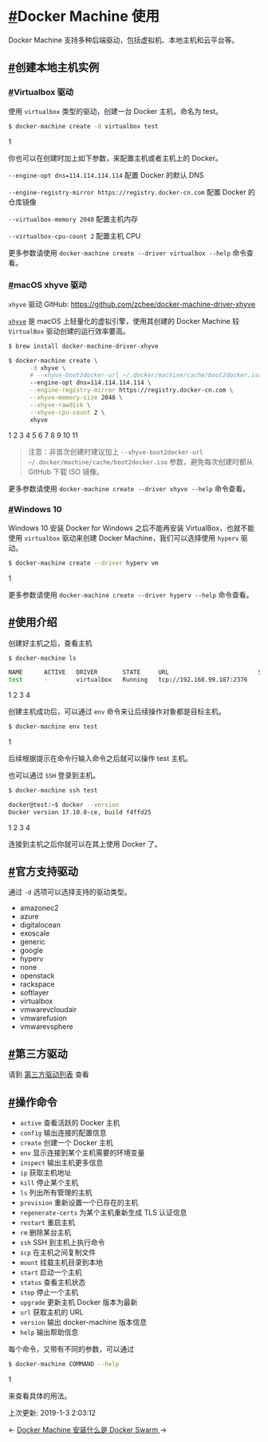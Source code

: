 # [#](https://funtl.com/zh/docs-docker/Docker-Machine-使用.html#docker-machine-使用)Docker Machine 使用

Docker Machine 支持多种后端驱动，包括虚拟机、本地主机和云平台等。

## [#](https://funtl.com/zh/docs-docker/Docker-Machine-使用.html#创建本地主机实例)创建本地主机实例

### [#](https://funtl.com/zh/docs-docker/Docker-Machine-使用.html#virtualbox-驱动)Virtualbox 驱动

使用 `virtualbox` 类型的驱动，创建一台 Docker 主机，命名为 test。

```bash
$ docker-machine create -d virtualbox test
```

1

你也可以在创建时加上如下参数，来配置主机或者主机上的 Docker。

`--engine-opt dns=114.114.114.114` 配置 Docker 的默认 DNS

`--engine-registry-mirror https://registry.docker-cn.com` 配置 Docker 的仓库镜像

`--virtualbox-memory 2048` 配置主机内存

`--virtualbox-cpu-count 2` 配置主机 CPU

更多参数请使用 `docker-machine create --driver virtualbox --help` 命令查看。

### [#](https://funtl.com/zh/docs-docker/Docker-Machine-使用.html#macos-xhyve-驱动)macOS xhyve 驱动

`xhyve` 驱动 GitHub: https://github.com/zchee/docker-machine-driver-xhyve

[`xhyve`](https://github.com/mist64/xhyve) 是 macOS 上轻量化的虚拟引擎，使用其创建的 Docker Machine 较 `VirtualBox` 驱动创建的运行效率要高。

```bash
$ brew install docker-machine-driver-xhyve

$ docker-machine create \
      -d xhyve \
      # --xhyve-boot2docker-url ~/.docker/machine/cache/boot2docker.iso \
      --engine-opt dns=114.114.114.114 \
      --engine-registry-mirror https://registry.docker-cn.com \
      --xhyve-memory-size 2048 \
      --xhyve-rawdisk \
      --xhyve-cpu-count 2 \
      xhyve
```

1
2
3
4
5
6
7
8
9
10
11

> 注意：非首次创建时建议加上 `--xhyve-boot2docker-url ~/.docker/machine/cache/boot2docker.iso` 参数，避免每次创建时都从 GitHub 下载 ISO 镜像。

更多参数请使用 `docker-machine create --driver xhyve --help` 命令查看。

### [#](https://funtl.com/zh/docs-docker/Docker-Machine-使用.html#windows-10)Windows 10

Windows 10 安装 Docker for Windows 之后不能再安装 VirtualBox，也就不能使用 `virtualbox` 驱动来创建 Docker Machine，我们可以选择使用 `hyperv` 驱动。

```bash
$ docker-machine create --driver hyperv vm
```

1

更多参数请使用 `docker-machine create --driver hyperv --help` 命令查看。

## [#](https://funtl.com/zh/docs-docker/Docker-Machine-使用.html#使用介绍)使用介绍

创建好主机之后，查看主机

```bash
$ docker-machine ls

NAME      ACTIVE   DRIVER       STATE     URL                         SWARM   DOCKER       ERRORS
test      -        virtualbox   Running   tcp://192.168.99.187:2376           v17.10.0-ce
```

1
2
3
4

创建主机成功后，可以通过 `env` 命令来让后续操作对象都是目标主机。

```bash
$ docker-machine env test
```

1

后续根据提示在命令行输入命令之后就可以操作 test 主机。

也可以通过 `SSH` 登录到主机。

```bash
$ docker-machine ssh test

docker@test:~$ docker --version
Docker version 17.10.0-ce, build f4ffd25
```

1
2
3
4

连接到主机之后你就可以在其上使用 Docker 了。

## [#](https://funtl.com/zh/docs-docker/Docker-Machine-使用.html#官方支持驱动)官方支持驱动

通过 `-d` 选项可以选择支持的驱动类型。

- amazonec2
- azure
- digitalocean
- exoscale
- generic
- google
- hyperv
- none
- openstack
- rackspace
- softlayer
- virtualbox
- vmwarevcloudair
- vmwarefusion
- vmwarevsphere

## [#](https://funtl.com/zh/docs-docker/Docker-Machine-使用.html#第三方驱动)第三方驱动

请到 [第三方驱动列表](https://github.com/docker/docker.github.io/blob/master/machine/AVAILABLE_DRIVER_PLUGINS.md) 查看

## [#](https://funtl.com/zh/docs-docker/Docker-Machine-使用.html#操作命令)操作命令

- `active` 查看活跃的 Docker 主机
- `config` 输出连接的配置信息
- `create` 创建一个 Docker 主机
- `env` 显示连接到某个主机需要的环境变量
- `inspect` 输出主机更多信息
- `ip` 获取主机地址
- `kill` 停止某个主机
- `ls` 列出所有管理的主机
- `provision` 重新设置一个已存在的主机
- `regenerate-certs` 为某个主机重新生成 TLS 认证信息
- `restart` 重启主机
- `rm` 删除某台主机
- `ssh` SSH 到主机上执行命令
- `scp` 在主机之间复制文件
- `mount` 挂载主机目录到本地
- `start` 启动一个主机
- `status` 查看主机状态
- `stop` 停止一个主机
- `upgrade` 更新主机 Docker 版本为最新
- `url` 获取主机的 URL
- `version` 输出 docker-machine 版本信息
- `help` 输出帮助信息

每个命令，又带有不同的参数，可以通过

```bash
$ docker-machine COMMAND --help
```

1

来查看具体的用法。

上次更新: 2019-1-3 2:03:12

← [Docker Machine 安装](https://funtl.com/zh/docs-docker/Docker-Machine-安装.html)[什么是 Docker Swarm ](https://funtl.com/zh/docs-docker/Docker-三剑客之-Docker-Swarm.html)→